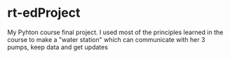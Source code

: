 # rt-edProject
My Pyhton course final project. I used most of the principles learned in the course to make a "water station" which can communicate with her 3 pumps, keep data and get updates
